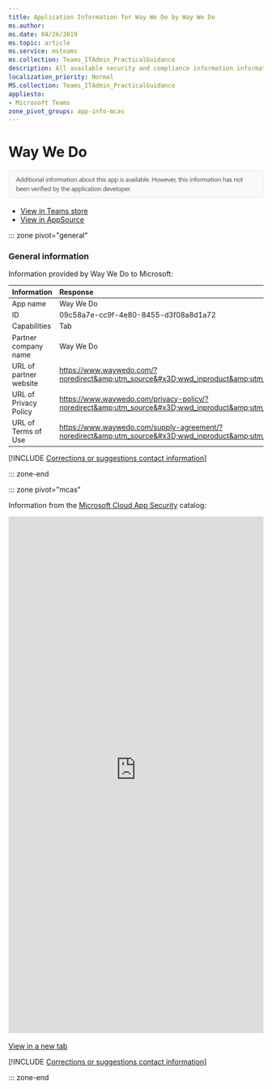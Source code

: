 ```yaml
---
title: Application Information for Way We Do by Way We Do
ms.author: 
ms.date: 04/26/2019
ms.topic: article
ms.service: msteams
ms.collection: Teams_ITAdmin_PracticalGuidance
description: All available security and compliance information information for Way We Do, its data handling policies, its Microsoft Cloud App Security app catalog information, and security/compliance information in the CSA STAR registry.
localization_priority: Normal
MS.collection: Teams_ITAdmin_PracticalGuidance
appliesto:
- Microsoft Teams
zone_pivot_groups: app-info-mcas
---
```

# Way We Do

<p></p><img alt="Non-attested image" src="./images/unattested.png" width="650"/>

* <a href="https://teams.microsoft.com/l/app/09c58a7e-cc9f-4e80-8455-d3f08a8d1a72" target="_blank">View in Teams store</a>
* <a href="https://appsource.microsoft.com/en-us/product/office/WA104381662" target="_blank">View in AppSource</a>

::: zone pivot="general"

### General information

Information provided by Way We Do to Microsoft:

| **Information** | **Response** |
|:----------------|:-------------|
| App name | Way We Do |
| ID | 09c58a7e-cc9f-4e80-8455-d3f08a8d1a72 |
| Capabilities | Tab |
| Partner company name | Way We Do |
| URL of partner website | <https://www.waywedo.com/?noredirect&amp;utm_source&#x3D;wwd_inproduct&amp;utm_medium&#x3D;organic_inproduct&amp;utm_campaign&#x3D;msft_teams> |
| URL of Privacy Policy | <https://www.waywedo.com/privacy-policy/?noredirect&amp;utm_source&#x3D;wwd_inproduct&amp;utm_medium&#x3D;organic_inproduct&amp;utm_campaign&#x3D;msft_teams> |
| URL of Terms of Use | <https://www.waywedo.com/supply-agreement/?noredirect&amp;utm_source&#x3D;wwd_inproduct&amp;utm_medium&#x3D;organic_inproduct&amp;utm_campaign&#x3D;msft_teams> |

 [!INCLUDE [Corrections or suggestions contact information](./includes/corrections-or-suggestions.md)]

::: zone-end


::: zone pivot="mcas"

Information from the [Microsoft Cloud App Security](https://www.microsoft.com/en-us/enterprise-mobility-security/cloud-app-security) catalog:

<iframe height='1020' title='Microsoft Cloud App Security Information' src='https://3ca685143b5b46b4b0e5266dadf2e97c.codepen.website/#/dashboard/28865' frameborder='no'  style='width: 100%;'></iframe>

<a href="https://3ca685143b5b46b4b0e5266dadf2e97c.codepen.website/#/dashboard/28865" target="_blank">View in a new tab</a>

[!INCLUDE [Corrections or suggestions contact information](./includes/corrections-or-suggestions.md)]

::: zone-end


